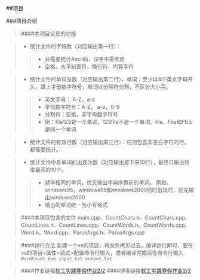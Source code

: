 ##项目

###项目介绍
>####本项目实现的功能

>+ 统计文件的字符数（对应输出第一行）：
>>+ 只需要统计Ascii码，汉字不需考虑
>>+ 空格，水平制表符，换行符，均算字符

>+ 统计文件的单词总数（对应输出第二行），单词：至少以4个英文字母开头，跟上字母数字符号，单词以分隔符分割，不区分大小写。
>>+ 英文字母： A-Z，a-z
>>+ 字母数字符号：A-Z， a-z，0-9
>>+ 分割符：空格，非字母数字符号
>>+ 例：file123是一个单词，123file不是一个单词。file，File和FILE是同一个单词

>+ 统计文件的有效行数（对应输出第三行）：任何包含非空白字符的行，都需要统计。

>+ 统计文件中各单词的出现次数（对应输出接下来10行），最终只输出频率最高的10个。
>>+ 频率相同的单词，优先输出字典序靠前的单词。
  例如，windows95，windows98和windows2000同时出现时，则先输出windows2000
>>+ 输出的单词统一为小写格式

>####本项目包含的文件
main.cpp、CountChars.h、CountChars.cpp、CountLines.h、CountLines.cpp、CountWords.h、CountWords.cpp、Word.h、Word.cpp、ParseArgs.h、ParseArgs.cpp

>####运行方法
新建一个vs的项目，将文件拷贝过去，编译运行即可，要在vs的项目>属性>调试>配置命令行输入，或者编译完成后在命令行输入
```WordCount.exe input.txt output.txt```

>####作业链接[软工实践寒假作业2/2](https://edu.cnblogs.com/campus/fzu/2021SpringSoftwareEngineeringPractice/homework/11740)
>####博客链接[软工实践寒假作业2/2](https://www.cnblogs.com/1069042059crj/p/14469300.html)